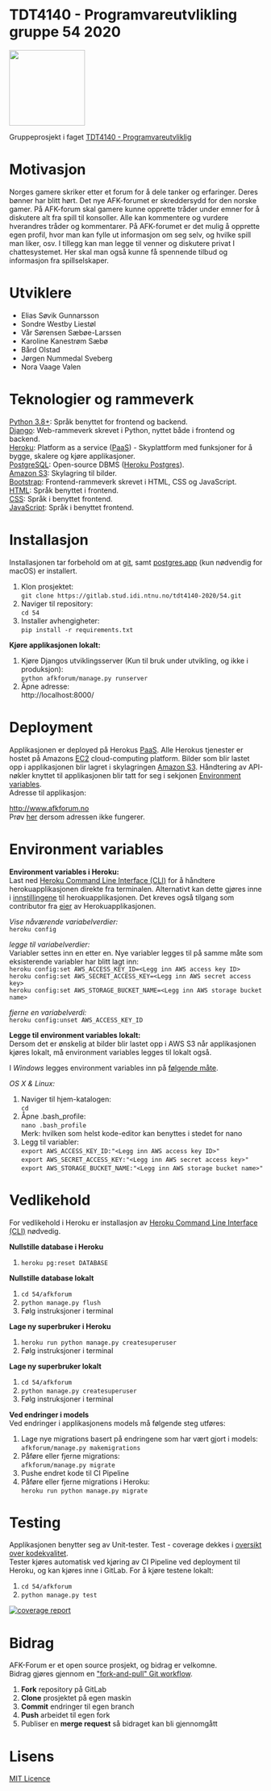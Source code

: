 # TDT4140 - Programvareutvlikling gruppe 54 2020  
<img src="https://gitlab.stud.idi.ntnu.no/tdt4140-2020/54/-/raw/master/afkforum/forumApp/static/images/homelogo.png" width="150"> 



Gruppeprosjekt i faget [TDT4140 - Programvareutvliklig](https://www.ntnu.no/studier/emner/TDT4140#tab=omEmnet)  

# Motivasjon 
Norges gamere skriker etter et forum for å dele tanker og erfaringer. Deres bønner har blitt hørt. Det nye AFK-forumet er skreddersydd for den norske gamer. På AFK-forum skal gamere kunne opprette tråder under emner for å diskutere alt fra spill til konsoller. Alle kan kommentere og vurdere hverandres tråder og kommentarer. På AFK-forumet er det mulig å opprette egen profil, hvor man kan fylle ut informasjon om seg selv, og hvilke spill man liker, osv. I tillegg kan man legge til venner og diskutere privat I chattesystemet. Her skal man også kunne få spennende tilbud og informasjon fra spillselskaper.
  
  # Utviklere
  * Elias Søvik Gunnarsson
  * Sondre Westby Liestøl
  * Vår Sørensen Sæbøe-Larssen
  * Karoline Kanestrøm Sæbø
  * Bård Olstad
  * Jørgen Nummedal Sveberg
  * Nora Vaage Valen
  
  # Teknologier og rammeverk  
 [Python 3.8+](https://www.python.org/): Språk benyttet for frontend og backend.  
 [Django](https://www.djangoproject.com/): Web-rammeverk skrevet i Python, nyttet både i frontend og backend.  
 [Heroku](https://heroku.com): Platform as a service ([PaaS](https://en.wikipedia.org/wiki/Platform_as_a_service)) - Skyplattform med funksjoner for å bygge, skalere og kjøre applikasjoner.    
 [PostgreSQL](https://www.postgresql.org): Open-source DBMS ([Heroku Postgres](https://www.heroku.com/postgres)).  
 [Amazon S3](https://aws.amazon.com/s3): Skylagring til bilder.  
 [Bootstrap](https://getbootstrap.com/): Frontend-rammeverk skrevet i HTML, CSS og JavaScript.   
 [HTML](https://whatwg.org): Språk benyttet i frontend.  
 [CSS](https://www.w3.org/Style/CSS/): Språk i benyttet frontend.    
 [JavaScript](https://www.javascript.com): Språk i benyttet frontend.

# Installasjon
Installasjonen tar forbehold om at [git](https://git-scm.com/downloads), samt [postgres.app](https://postgresapp.com) (kun nødvendig for macOS) er installert.  
1. Klon prosjektet:  
 `git clone https://gitlab.stud.idi.ntnu.no/tdt4140-2020/54.git`  
2. Naviger til repository:  
 `cd 54`  
3. Installer avhengigheter:  
 `pip install -r requirements.txt`

**Kjøre applikasjonen lokalt:**
1. Kjøre Djangos utviklingsserver (Kun til bruk under utvikling, og ikke i produksjon):  
 `python afkforum/manage.py runserver`  
2. Åpne adresse:  
 http://localhost:8000/  

# Deployment  
Applikasjonen er deployed på Herokus [PaaS](https://en.wikipedia.org/wiki/Platform_as_a_service). Alle Herokus tjenester er hostet på Amazons [EC2](https://aws.amazon.com/ec2/) cloud-computing platform.
 Bilder som blir lastet opp i applikasjonen blir lagret i skylagringen [Amazon S3](https://aws.amazon.com/s3). Håndtering av API-nøkler knyttet til applikasjonen blir tatt for seg i sekjonen [Environment variables](#environment-variables).  
 Adresse til applikasjon:  
   
 http://www.afkforum.no  
 Prøv [her](http://afk-forum.herokuapp.com/forumApp/) dersom adressen ikke fungerer.
 
# Environment variables

**Environment variables i Heroku:**  
 Last ned [Heroku Command Line Interface (CLI)](https://devcenter.heroku.com/articles/heroku-cli) for å håndtere herokuapplikasjonen direkte fra terminalen.
  Alternativt kan dette gjøres inne i [innstillingene](https://dashboard.heroku.com/apps) til herokuapplikasjonen. Det kreves også tilgang som contributor fra [eier](mailto:eliassg@stud.ntnu.no) av Herokuapplikasjonen.  

*Vise nåværende variabelverdier:*  
 `heroku config`  
  
*legge til variabelverdier:*  
Variabler settes inn en etter en. Nye variabler legges til på samme måte som eksisterende variabler har blitt lagt inn:  
 `heroku config:set AWS_ACCESS_KEY_ID=<Legg inn AWS access key ID> `  
 `heroku config:set AWS_SECRET_ACCESS_KEY=<Legg inn AWS secret access key> `   
 `heroku config:set AWS_STORAGE_BUCKET_NAME=<Legg inn AWS storage bucket name> `  
  
*fjerne en variabelverdi:*  
 `heroku config:unset AWS_ACCESS_KEY_ID `  

**Legge til environment variables lokalt:**  
Dersom det er ønskelig at bilder blir lastet opp i AWS S3 når applikasjonen kjøres lokalt, må environment variables legges til lokalt også.  
  
I *Windows* legges environment variables inn på [følgende måte](https://www.youtube.com/watch?v=IolxqkL7cD8&t=2s).  
  
*OS X & Linux:*
1. Naviger til hjem-katalogen:  
 `cd`  
2. Åpne .bash_profile:  
 `nano .bash_profile`  
Merk: hvilken som helst kode-editor kan benyttes i stedet for nano  
3. Legg til variabler:  
`export AWS_ACCESS_KEY_ID:"<Legg inn AWS access key ID>" `  
`export AWS_SECRET_ACCESS_KEY:"<Legg inn AWS secret access key>" `   
`export AWS_STORAGE_BUCKET_NAME:"<Legg inn AWS storage bucket name>" `  

# Vedlikehold  
  
For vedlikehold i Heroku er installasjon av [Heroku Command Line Interface (CLI)](https://devcenter.heroku.com/articles/heroku-cli) nødvedig.
  
**Nullstille database i Heroku**   
1. `heroku pg:reset DATABASE`  

**Nullstille database lokalt**  
1. `cd 54/afkforum`  
2. `python manage.py flush`  
3. Følg instruksjoner i terminal

**Lage ny superbruker i Heroku**  
1. `heroku run python manage.py createsuperuser`  
2. Følg instruksjoner i terminal  

**Lage ny superbruker lokalt**  
1. `cd 54/afkforum`
2. `python manage.py createsuperuser`
3. Følg instruksjoner i terminal

**Ved endringer i models**  
Ved endringer i applikasjonens models må følgende steg utføres:
1. Lage nye migrations basert på endringene som har vært gjort i models:  
 `afkforum/manage.py makemigrations`  
2. Påføre eller fjerne migrations:  
 `afkforum/manage.py migrate`  
3. Pushe endret kode til CI Pipeline  
4. Påføre eller fjerne migrations i Heroku:  
 `heroku run python manage.py migrate`   

# Testing 
Applikasjonen benytter seg av Unit-tester. Test - coverage dekkes i [oversikt over kodekvalitet](https://gitlab.stud.idi.ntnu.no/tdt4140-2020/54/-/wikis/Oversikt-over-kodekvalitet).  
Tester kjøres automatisk ved kjøring av CI Pipeline ved deployment til Heroku, og kan kjøres inne i GitLab. For å kjøre testene lokalt:  
1. `cd 54/afkforum`  
2. `python manage.py test`  

[![coverage report](https://gitlab.stud.idi.ntnu.no/tdt4140-2020/54/badges/master/coverage.svg)](https://gitlab.stud.idi.ntnu.no/tdt4140-2020/54/-/commits/master)  
  
# Bidrag  
AFK-Forum er et open source prosjekt, og bidrag er velkomne.  
Bidrag gjøres gjennom en ["fork-and-pull" Git workflow](https://reflectoring.io/github-fork-and-pull/).  
1. **Fork** repository på GitLab  
2. **Clone** prosjektet på egen maskin  
3. **Commit** endringer til egen branch  
4. **Push** arbeidet til egen fork  
5. Publiser en **merge request** så bidraget kan bli gjennomgått  
  
# Lisens  
[MIT Licence](https://gitlab.stud.idi.ntnu.no/tdt4140-2020/54/-/blob/master/LICENSE)  

